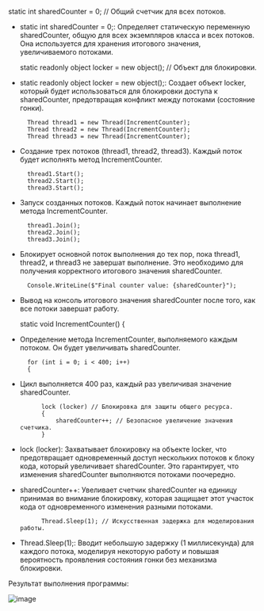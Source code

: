 static int sharedCounter = 0; // Общий счетчик для всех потоков.

- static int sharedCounter = 0;: Определяет статическую переменную sharedCounter, общую для всех экземпляров класса и всех потоков. Она используется для хранения итогового значения, увеличиваемого потоками.

    static readonly object locker = new object(); // Объект для блокировки.

- static readonly object locker = new object();: Создает объект locker, который будет использоваться для блокировки доступа к sharedCounter, предотвращая конфликт между потоками (состояние гонки).


        Thread thread1 = new Thread(IncrementCounter);
        Thread thread2 = new Thread(IncrementCounter);
        Thread thread3 = new Thread(IncrementCounter);

- Создание трех потоков (thread1, thread2, thread3). Каждый поток будет исполнять метод IncrementCounter.

        thread1.Start();
        thread2.Start();
        thread3.Start();

- Запуск созданных потоков. Каждый поток начинает выполнение метода IncrementCounter.

        thread1.Join();
        thread2.Join();
        thread3.Join();

- Блокирует основной поток выполнения до тех пор, пока thread1, thread2, и thread3 не завершат выполнение. Это необходимо для получения корректного итогового значения sharedCounter.


        Console.WriteLine($"Final counter value: {sharedCounter}");

- Вывод на консоль итогового значения sharedCounter после того, как все потоки завершат работу.

    static void IncrementCounter()
    {

- Определение метода IncrementCounter, выполняемого каждым потоком. Он будет увеличивать sharedCounter.

        for (int i = 0; i < 400; i++)
        {

- Цикл выполняется 400 раз, каждый раз увеличивая значение sharedCounter.

            lock (locker) // Блокировка для защиты общего ресурса.
            {
                sharedCounter++; // Безопасное увеличение значения счетчика.
            }

- lock (locker): Захватывает блокировку на объекте locker, что предотвращает одновременный доступ нескольких потоков к блоку кода, который увеличивает sharedCounter. Это гарантирует, что изменения sharedCounter выполняются потоками поочередно.
- sharedCounter++: Увеливает счетчик sharedCounter на единицу принимая во внимание блокировку, которая защищает этот участок кода от одновременного изменения разными потоками.


            Thread.Sleep(1); // Искусственная задержка для моделирования работы.

- Thread.Sleep(1);: Вводит небольшую задержку (1 миллисекунда) для каждого потока, моделируя некоторую работу и повышая вероятность проявления состояния гонки без механизма блокировки.

Результат выполнения программы:

![image](https://github.com/user-attachments/assets/6d704ef9-f2ac-4d10-b101-69555ac32d43)
